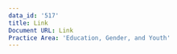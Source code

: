 ```yaml
---
data_id: '517'
title: Link
Document URL: Link
Practice Area: 'Education, Gender, and Youth'
---
```

